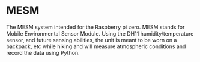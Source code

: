 # MESM
The MESM system intended for the Raspberry pi zero.    MESM stands for Mobile Environmental Sensor Module.    Using the DH11 humidity/temperature sensor, and future sensing abilities, the    unit is meant to be worn on a backpack, etc while hiking and will measure atmospheric conditions and record the data using Python.
